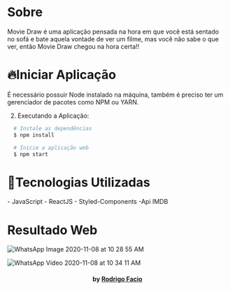 <h1>Sobre</h1>
<p>
Movie Draw é uma aplicação pensada na hora em que você está sentado no sofá e bate aquela vontade de ver um filme, mas você não sabe o que ver, então Movie Draw chegou na hora certa!!
</p>
<h1>🔥Iniciar Aplicação</h1>

<p>É necessário possuir Node instalado na máquina,
também é preciso ter um gerenciador de pacotes como  NPM ou YARN.</p>
 
2. Executando a Aplicação:

```sh
  # Instale as dependências
  $ npm install

  # Inicie a aplicação web
  $ npm start
  ```

<h1>🚀Tecnologias Utilizadas </h1>
- JavaScript
- ReactJS
- Styled-Components
-Api IMDB


# Resultado Web

![WhatsApp Image 2020-11-08 at 10 28 55 AM](https://user-images.githubusercontent.com/53882388/98466738-30b41100-21b0-11eb-92b4-3ca0eafe1ca3.jpeg)


![WhatsApp Video 2020-11-08 at 10 34 11 AM](https://user-images.githubusercontent.com/53882388/98467078-2f83e380-21b2-11eb-86af-9972f268e01a.gif)

<h4 align="center">
     by <a href="https://www.linkedin.com/in/rodrigo-facio-995b141b9/" target="_blank">Rodrigo Facio</a>
</h4>

